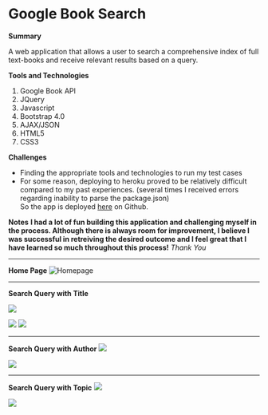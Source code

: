 # Google Book Search

**Summary**

A web application that allows a user to search a comprehensive index of full text-books and receive relevant results based on a query.

**Tools and Technologies**
1. Google Book API
2. JQuery
3. Javascript
4. Bootstrap 4.0
5. AJAX/JSON
5. HTML5
6. CSS3


**Challenges**
- Finding the appropriate tools and technologies to run my test cases
- For some reason, deploying to heroku proved to be relatively difficult compared to my past experiences. (several times I received errors regarding inability to parse the package.json)  
So the app is deployed <a href="https://grandsuccess87.github.io/GoogleBookSearch/">here</a> on Github.

**Notes**
**I had a lot of fun building this application and challenging myself in the process.  Although there is always room for improvement, I believe I was successful in retreiving the desired outcome and I feel great that I have learned so much throughout this process!**
*Thank You* 

<hr>

**Home Page**
![Homepage](images/image1.jpg)
<!-- <img src="images/GBS_Image1.png"> -->

<hr>

**Search Query with Title**
<p><img src="images/GBS_Image2.png"></p>

<img src="images/GBS_Image2b.png">

<img src="images/GBS_Image2c.png">


<hr>

**Search Query with Author**
<img src="images/GBS_Image3.png">

<img src="images/GBS_Image3b.png">


<hr>

**Search Query with Topic**
<img src="images/GBS_Image4.png">

<img src="images/GBS_Image4b.png">
